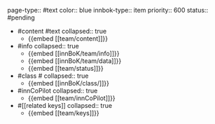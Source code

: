 page-type:: #text
color:: blue
innbok-type:: item
priority:: 600
status:: #pending

- #content #text
  collapsed:: true
	- {{embed [[team/content]]}}
- #info
  collapsed:: true
	- {{embed [[innBoK/team/info]]}}
	- {{embed [[innBoK/team/data]]}}
	- {{embed [[team/status]]}}
- #class #
  collapsed:: true
	- {{embed [[innBoK/class/]]}}
- #innCoPilot
  collapsed:: true
	- {{embed [[team/innCoPilot]]}}
- #[[related keys]]
  collapsed:: true
	- {{embed [[team/keys]]}}